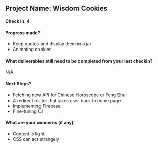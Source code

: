 ## Project Name: Wisdom Cookies

#### Check In: 4

#### Progress made?
- Keep quotes and display them in a jar
- Animating cookies

#### What deliverables still need to be completed from your last checkin?
N/A

#### Next Steps?
- Fetching new API for Chinese Horoscope or Feng Shui
- A redirect router that takes user back to home page
- Implementing Firebase
- Fine-tuning UI


#### What are your concerns (if any)
- Content is light
- CSS can act strangely

